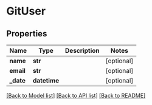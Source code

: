 # GitUser

## Properties
Name | Type | Description | Notes
------------ | ------------- | ------------- | -------------
**name** | **str** |  | [optional] 
**email** | **str** |  | [optional] 
**_date** | **datetime** |  | [optional] 

[[Back to Model list]](../README.md#documentation-for-models) [[Back to API list]](../README.md#documentation-for-api-endpoints) [[Back to README]](../README.md)


